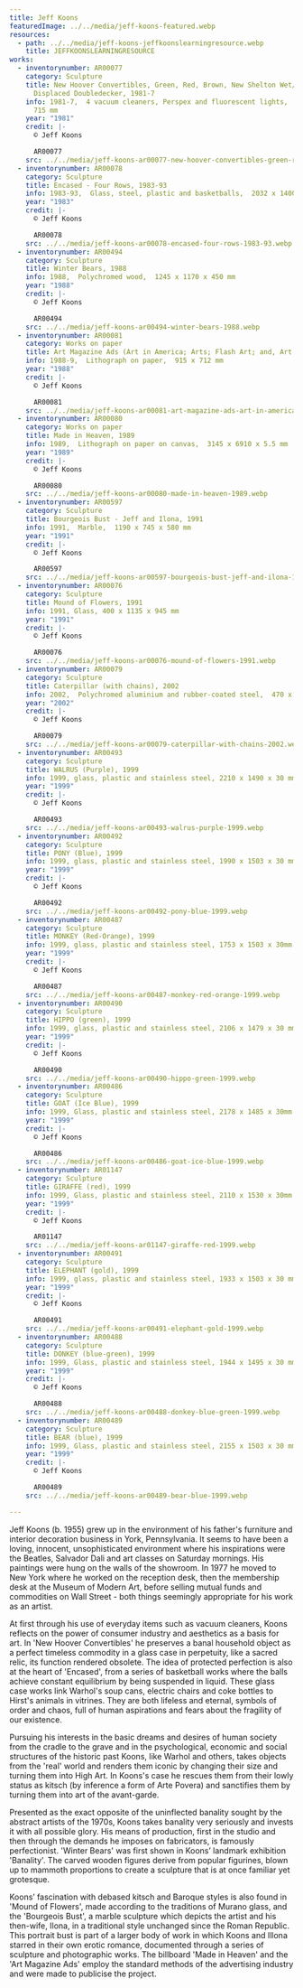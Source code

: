 ```yaml
---
title: Jeff Koons
featuredImage: ../../media/jeff-koons-featured.webp
resources:
  - path: ../../media/jeff-koons-jeffkoonslearningresource.webp
    title: JEFFKOONSLEARNINGRESOURCE
works:
  - inventorynumber: AR00077
    category: Sculpture
    title: New Hoover Convertibles, Green, Red, Brown, New Shelton Wet/Dry 10 Gallon
      Displaced Doubledecker, 1981-7
    info: 1981-7,  4 vacuum cleaners, Perspex and fluorescent lights,  2510 x 1370 x
      715 mm
    year: "1981"
    credit: |-
      © Jeff Koons

      AR00077
    src: ../../media/jeff-koons-ar00077-new-hoover-convertibles-green-red-brown-new-shelton-wetdry-10-gallon-displaced-doubledecker-1981-7.webp
  - inventorynumber: AR00078
    category: Sculpture
    title: Encased - Four Rows, 1983-93
    info: 1983-93,  Glass, steel, plastic and basketballs,  2032 x 1400 x 432 mm
    year: "1983"
    credit: |-
      © Jeff Koons

      AR00078
    src: ../../media/jeff-koons-ar00078-encased-four-rows-1983-93.webp
  - inventorynumber: AR00494
    category: Sculpture
    title: Winter Bears, 1988
    info: 1988,  Polychromed wood,  1245 x 1170 x 450 mm
    year: "1988"
    credit: |-
      © Jeff Koons

      AR00494
    src: ../../media/jeff-koons-ar00494-winter-bears-1988.webp
  - inventorynumber: AR00081
    category: Works on paper
    title: Art Magazine Ads (Art in America; Arts; Flash Art; and, Art Forum), 1988-9
    info: 1988-9,  Lithograph on paper,  915 x 712 mm
    year: "1988"
    credit: |-
      © Jeff Koons

      AR00081
    src: ../../media/jeff-koons-ar00081-art-magazine-ads-art-in-america-arts-flash-art-and-art-forum-1988-9.webp
  - inventorynumber: AR00080
    category: Works on paper
    title: Made in Heaven, 1989
    info: 1989,  Lithograph on paper on canvas,  3145 x 6910 x 5.5 mm
    year: "1989"
    credit: |-
      © Jeff Koons

      AR00080
    src: ../../media/jeff-koons-ar00080-made-in-heaven-1989.webp
  - inventorynumber: AR00597
    category: Sculpture
    title: Bourgeois Bust - Jeff and Ilona, 1991
    info: 1991,  Marble,  1190 x 745 x 580 mm
    year: "1991"
    credit: |-
      © Jeff Koons

      AR00597
    src: ../../media/jeff-koons-ar00597-bourgeois-bust-jeff-and-ilona-1991.webp
  - inventorynumber: AR00076
    category: Sculpture
    title: Mound of Flowers, 1991
    info: 1991, Glass, 400 x 1135 x 945 mm
    year: "1991"
    credit: |-
      © Jeff Koons

      AR00076
    src: ../../media/jeff-koons-ar00076-mound-of-flowers-1991.webp
  - inventorynumber: AR00079
    category: Sculpture
    title: Caterpillar (with chains), 2002
    info: 2002,  Polychromed aluminium and rubber-coated steel,  470 x 1945 x 1100 mm
    year: "2002"
    credit: |-
      © Jeff Koons

      AR00079
    src: ../../media/jeff-koons-ar00079-caterpillar-with-chains-2002.webp
  - inventorynumber: AR00493
    category: Sculpture
    title: WALRUS (Purple), 1999
    info: 1999, glass, plastic and stainless steel, 2210 x 1490 x 30 mm
    year: "1999"
    credit: |-
      © Jeff Koons

      AR00493
    src: ../../media/jeff-koons-ar00493-walrus-purple-1999.webp
  - inventorynumber: AR00492
    category: Sculpture
    title: PONY (Blue), 1999
    info: 1999, glass, plastic and stainless steel, 1990 x 1503 x 30 mm
    year: "1999"
    credit: |-
      © Jeff Koons

      AR00492
    src: ../../media/jeff-koons-ar00492-pony-blue-1999.webp
  - inventorynumber: AR00487
    category: Sculpture
    title: MONKEY (Red-Orange), 1999
    info: 1999, glass, plastic and stainless steel, 1753 x 1503 x 30mm
    year: "1999"
    credit: |-
      © Jeff Koons

      AR00487
    src: ../../media/jeff-koons-ar00487-monkey-red-orange-1999.webp
  - inventorynumber: AR00490
    category: Sculpture
    title: HIPPO (green), 1999
    info: 1999, glass, plastic and stainless steel, 2106 x 1479 x 30 mm
    year: "1999"
    credit: |-
      © Jeff Koons

      AR00490
    src: ../../media/jeff-koons-ar00490-hippo-green-1999.webp
  - inventorynumber: AR00486
    category: Sculpture
    title: GOAT (Ice Blue), 1999
    info: 1999, Glass, plastic and stainless steel, 2178 x 1485 x 30mm
    year: "1999"
    credit: |-
      © Jeff Koons

      AR00486
    src: ../../media/jeff-koons-ar00486-goat-ice-blue-1999.webp
  - inventorynumber: AR01147
    category: Sculpture
    title: GIRAFFE (red), 1999
    info: 1999, Glass, plastic and stainless steel, 2110 x 1530 x 30mm
    year: "1999"
    credit: |-
      © Jeff Koons

      AR01147
    src: ../../media/jeff-koons-ar01147-giraffe-red-1999.webp
  - inventorynumber: AR00491
    category: Sculpture
    title: ELEPHANT (gold), 1999
    info: 1999, glass, plastic and stainless steel, 1933 x 1503 x 30 mm
    year: "1999"
    credit: |-
      © Jeff Koons

      AR00491
    src: ../../media/jeff-koons-ar00491-elephant-gold-1999.webp
  - inventorynumber: AR00488
    category: Sculpture
    title: DONKEY (blue-green), 1999
    info: 1999, Glass, plastic and stainless steel, 1944 x 1495 x 30 mm
    year: "1999"
    credit: |-
      ​© Jeff Koons

      AR00488
    src: ../../media/jeff-koons-ar00488-donkey-blue-green-1999.webp
  - inventorynumber: AR00489
    category: Sculpture
    title: BEAR (blue), 1999
    info: 1999, Glass, plastic and stainless steel, 2155 x 1503 x 30 mm
    year: "1999"
    credit: |-
      © Jeff Koons

      AR00489
    src: ../../media/jeff-koons-ar00489-bear-blue-1999.webp

---
```


Jeff Koons (b. 1955) grew up in the environment of his father's furniture and interior decoration business in York, Pennsylvania. It seems to have been a loving, innocent, unsophisticated environment where his inspirations were the Beatles, Salvador Dali and art classes on Saturday mornings. His paintings were hung on the walls of the showroom. In 1977 he moved to New York where he worked on the reception desk, then the membership desk at the Museum of Modern Art, before selling mutual funds and commodities on Wall Street - both things seemingly appropriate for his work as an artist.

At first through his use of everyday items such as vacuum cleaners, Koons reflects on the power of consumer industry and aesthetics as a basis for art. In 'New Hoover Convertibles' he preserves a banal household object as a perfect timeless commodity in a glass case in perpetuity, like a sacred relic, its function rendered obsolete. The idea of protected perfection is also at the heart of 'Encased', from a series of basketball works where the balls achieve constant equilibrium by being suspended in liquid. These glass case works link Warhol's soup cans, electric chairs and coke bottles to Hirst's animals in vitrines. They are both lifeless and eternal, symbols of order and chaos, full of human aspirations and fears about the fragility of our existence.

Pursuing his interests in the basic dreams and desires of human society from the cradle to the grave and in the psychological, economic and social structures of the historic past Koons, like Warhol and others, takes objects from the 'real' world and renders them iconic by changing their size and turning them into High Art. In Koons's case he rescues them from their lowly status as kitsch (by inference a form of Arte Povera) and sanctifies them by turning them into art of the avant-garde.

Presented as the exact opposite of the uninflected banality sought by the abstract artists of the 1970s, Koons takes banality very seriously and invests it with all possible glory. His means of production, first in the studio and then through the demands he imposes on fabricators, is famously perfectionist. 'Winter Bears' was first shown in Koons’ landmark exhibition 'Banality'. The carved wooden figures derive from popular figurines, blown up to mammoth proportions to create a sculpture that is at once familiar yet grotesque.

Koons’ fascination with debased kitsch and Baroque styles is also found in 'Mound of Flowers', made according to the traditions of Murano glass, and the 'Bourgeois Bust', a marble sculpture which depicts the artist and his then-wife, Ilona, in a traditional style unchanged since the Roman Republic. This portrait bust is part of a larger body of work in which Koons and Illona starred in their own erotic romance, documented through a series of sculpture and photographic works. The billboard 'Made in Heaven' and the 'Art Magazine Ads' employ the standard methods of the advertising industry and were made to publicise the project.
